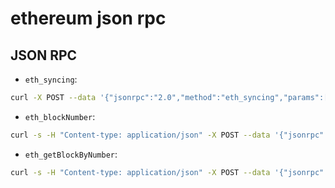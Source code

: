 # ethereum json rpc

## JSON RPC

- `eth_syncing`:

```bash
curl -X POST --data '{"jsonrpc":"2.0","method":"eth_syncing","params":[],"id":51}' http://127.0.0.1:8545
```

- `eth_blockNumber`:

```bash
curl -s -H "Content-type: application/json" -X POST --data '{"jsonrpc":"2.0","method":"eth_blockNumber","params":["latest", false],"id":1}' localhost:8545  | jq -r ".result" | tr -d '\n' |  xargs -0 printf "%d"
```

- `eth_getBlockByNumber`:

```bash
curl -s -H "Content-type: application/json" -X POST --data '{"jsonrpc":"2.0","method":"eth_getBlockByNumber","params":["7881483", false],"id":1}' localhost:8545 | jq -r '.result.timestamp' | tr -d '\n' |  xargs -0 printf "%d"
```
